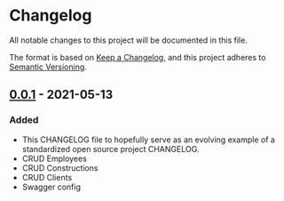 # Changelog
All notable changes to this project will be documented in this file.

The format is based on [Keep a Changelog](https://keepachangelog.com/en/1.0.0/),
and this project adheres to [Semantic Versioning](https://semver.org/spec/v2.0.0.html).

## [0.0.1] - 2021-05-13
### Added
- This CHANGELOG file to hopefully serve as an evolving example of a
  standardized open source project CHANGELOG.
- CRUD Employees
- CRUD Constructions
- CRUD Clients
- Swagger config


[0.0.1]: https://github.com/MalenaMoix/dan-ms-usuarios/releases/tag/v0.0.1
